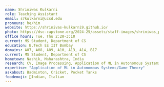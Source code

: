 ```yaml
---
name: Shriniwas Kulkarni
role: Teaching Assistant
email: s7kulkarni@ucsd.edu
pronouns: he/him
website: https://shrinivas-kulkarni9.github.io/
photo: https://dsc-capstone.org/2024-25/assets/staff-images/shriniwas_pro_pic_cropped.png
office hours: Tue, Thu 2:20-3:10
current: MS Student, Department of CS
education: B.Tech EE IIT Bombay
domains: A07, A08, A09, A10, A13, A14, B17
current: MS Student, Department of CS
hometown: Nashik, Maharashtra, India
research: CV, Image Processing, Application of ML in Autonomous Systems/Game Theory
expertise: "Application of ML in Autonomous Systems/Game Theory"
askabout: Badminton, Cricket, Pocket Tanks
foodemoji: 🍞Indian, Italian
---
```

